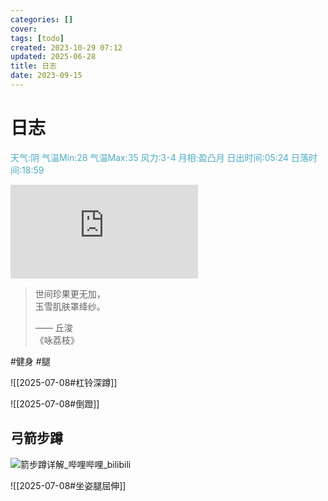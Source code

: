 ```yaml
---
categories: []
cover: 
tags: [todo]
created: 2023-10-29 07:12
updated: 2025-06-28
title: 日志
date: 2023-09-15
---
```

# 日志


<font color="#4bacc6">天气:阴  气温Min:28  气温Max:35  风力:3-4  月相:盈凸月  日出时间:05:24  日落时间:18:59</font>

![Bing 每次随机图](https://bing.img.run/rand.php)

> 世间珍果更无加，  
> 玉雪肌肤罩绛纱。  
> 
> —— 丘浚  
> 《咏荔枝》


#健身  #腿 

![[2025-07-08#杠铃深蹲]]

![[2025-07-08#倒蹬]]

## 弓箭步蹲

 ![箭步蹲详解_哔哩哔哩_bilibili](https://www.bilibili.com/video/BV1Et42187nB/?spm_id_from=333.337.search-card.all.click&vd_source=0dad7cc197432b758e30a932d87b30cf)

![[2025-07-08#坐姿腿屈伸]]
